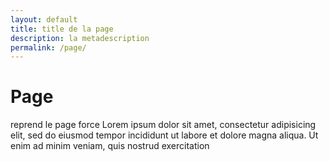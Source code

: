 ```yaml
---
layout: default
title: title de la page
description: la metadescription
permalink: /page/
---
```


# Page

reprend le page force Lorem ipsum dolor sit amet, consectetur adipisicing elit, sed do eiusmod
tempor incididunt ut labore et dolore magna aliqua. Ut enim ad minim veniam,
quis nostrud exercitation

